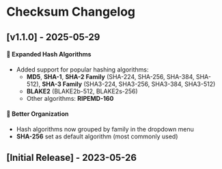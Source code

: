 # Checksum Changelog

## \[v1.1.0] - 2025-05-29
#### 🔐 **Expanded Hash Algorithms**
* Added support for popular hashing algorithms:
  * **MD5**, **SHA-1**, **SHA-2 Family** (SHA-224, SHA-256, SHA-384, SHA-512), **SHA-3 Family** (SHA3-224, SHA3-256, SHA3-384, SHA3-512)
  * **BLAKE2** (BLAKE2b-512, BLAKE2s-256)
  * Other algorithms: **RIPEMD-160**

#### 🎨 **Better Organization**

* Hash algorithms now grouped by family in the dropdown menu
* **SHA-256** set as default algorithm (most commonly used)

## [Initial Release] - 2023-05-26
